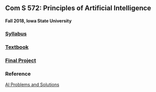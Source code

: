 ## Com S 572: Principles of Artificial Intelligence
#### Fall 2018, Iowa State University
### [Syllabus](https://github.com/lezhangisu/ComS_572-Fall_2018-ISU/blob/master/syllabus-572.pdf)
### [Textbook](https://github.com/lezhangisu/ComS_572-Fall_2018-ISU/blob/master/Artificial%20Intelligence-%20A%20Modern%20Approach%2C%203rd%20Edition.pdf)
### [Final Project]()

### Reference
[AI Problems and Solutions](http://wiki.lihebi.com/ai.html#org0856702)

